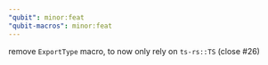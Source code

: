```yaml
---
"qubit": minor:feat
"qubit-macros": minor:feat
---
```


remove `ExportType` macro, to now only rely on `ts-rs::TS` (close #26)
